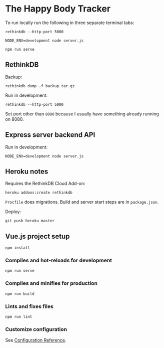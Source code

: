 # The Happy Body Tracker

To run locally run the following in three separate terminal tabs:

```
rethinkdb --http-port 5000
```

```
NODE_ENV=development node server.js
```

```
npm run serve
```

## RethinkDB

Backup:

```
rethinkdb dump -f backup.tar.gz
```

Run in development:

```
rethinkdb --http-port 5000
```

Set port other than `8080` because I usually have something already running on 8080.

## Express server backend API

Run in development:

```
NODE_ENV=development node server.js
```

## Heroku notes

Requires the RethinkDB Cloud Add-on:

```
heroku addons:create rethinkdb
```

`Procfile` does migrations. Build and server start steps are in `package.json`.

Deploy:

```
git push heroku master
```

## Vue.js project setup

```
npm install
```

### Compiles and hot-reloads for development

```
npm run serve
```

### Compiles and minifies for production

```
npm run build
```

### Lints and fixes files

```
npm run lint
```

### Customize configuration

See [Configuration Reference](https://cli.vuejs.org/config/).
